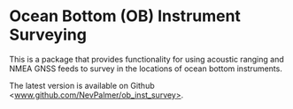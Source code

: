 # Ocean Bottom (OB) Instrument Surveying

This is a package that provides functionality for using acoustic ranging and
NMEA GNSS feeds to survey in the locations of ocean bottom instruments.

The latest version is available on Github <www.github.com/NevPalmer/ob_inst_survey>.
